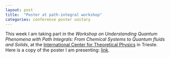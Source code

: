 ```yaml
---
layout: post
title:  "Poster at path-integral workshop"
categories: conference poster unitary
---
```


This week I am taking part in the *Workshop on Understanding Quantum Phenomena with Path Integrals: From Chemical Systems to Quantum fluids and Solids*, at the [International Center for Theoretical Physics][link-ictp] in Trieste. Here is a copy of the poster I am presenting: [link][link-poster].

[link-ictp]: http://www.ictp.it
[link-poster]: https://github.com/tcompa/tcompa.github.io/raw/master/files/20170706_poster_ICTP.pdf

